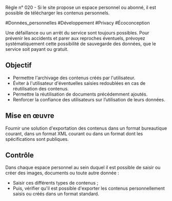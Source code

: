 
Règle n° 020  - Si le site propose un espace personnel ou abonné, il est possible de télécharger les contenus personnels.

#Données_personnelles #Développement #Privacy #Écoconception

Une défaillance ou un arrêt du service sont toujours possibles. Pour prévenir les accidents et parer aux reproches éventuels, prévoyez systématiquement cette possibilité de sauvegarde des données, que le service soit payant ou gratuit.

Objectif
--------

*   Permettre l'archivage des contenus créés par l'utilisateur.
*   Éviter à l'utilisateur d'éventuelles saisies redoublées en cas de réutilisation des contenus.
*   Permettre la réutilisation de documents précédemment ajoutés.
*   Renforcer la confiance des utilisateurs sur l’utilisation de leurs données.

Mise en œuvre
-------------

Fournir une solution d'exportation des contenus dans un format bureautique courant, dans un format XML courant ou dans un format dont les spécifications sont publiques.  

Contrôle
--------

Dans chaque espace personnel au sein duquel il est possible de saisir ou créer des images, documents ou toute autre donnée :

*   Saisir ces différents types de contenus ;
*   Puis, vérifier qu'il est possible d'exporter les contenus personnellement saisis ou créés dans un format standard.
